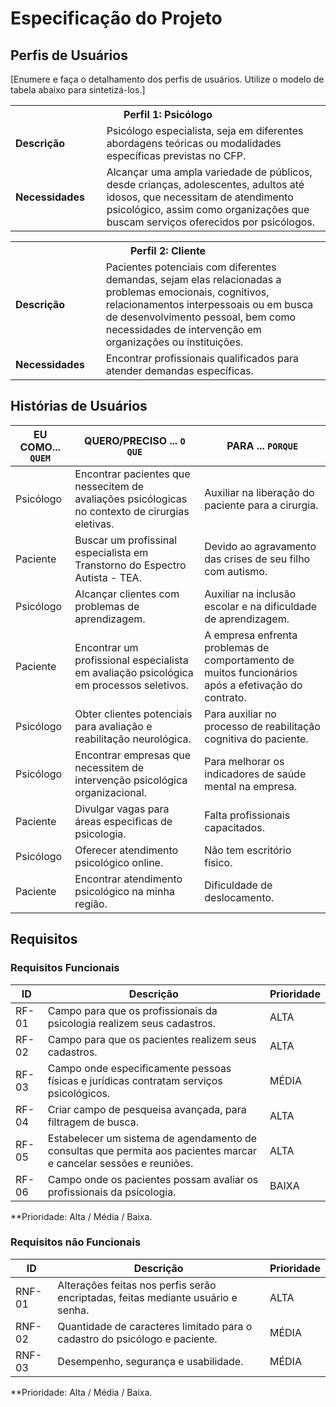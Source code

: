 # Especificação do Projeto

## Perfis de Usuários

[Enumere e faça o detalhamento dos perfis de usuários. Utilize o modelo de tabela abaixo para sintetizá-los.]

<table>
<tbody>
<tr align=center>
<th colspan="2">Perfil 1: Psicólogo </th>
</tr>
<tr>
<td width="150px"><b>Descrição</b></td>
<td width="600px"> Psicólogo especialista, seja em diferentes abordagens teóricas ou modalidades específicas previstas no CFP.
</td>
</tr>
<tr>
<td><b>Necessidades</b></td>
<td>
  Alcançar uma ampla variedade de públicos, desde crianças, adolescentes, adultos até idosos, que necessitam de atendimento psicológico, assim como organizações que buscam serviços oferecidos por psicólogos.
</td>
</tr>
</tbody>
</table>

<table>
<tbody>
<tr align=center>
<th colspan="2">Perfil 2: Cliente </th>
</tr>
<tr>
<td width="150px"><b>Descrição</b></td>
<td width="600px"> Pacientes potenciais com diferentes demandas, sejam elas relacionadas a problemas emocionais, cognitivos, relacionamentos interpessoais ou em busca de desenvolvimento pessoal, bem como necessidades de intervenção em organizações ou instituições.
</td>
</tr>
<tr>
<td><b>Necessidades</b></td>
<td>
Encontrar profissionais qualificados para atender demandas específicas.
</td>
</tr>
</tbody>
</table>


## Histórias de Usuários


|EU COMO... `QUEM`   | QUERO/PRECISO ... `O QUE` |PARA ... `PORQUE`                 |
|--------------------|---------------------------|----------------------------------|
| Psicólogo | Encontrar pacientes que nessecitem de avaliações psicólogicas no contexto de cirurgias eletivas. | Auxiliar na liberação do paciente para a cirurgia. |
| Paciente | Buscar um profissinal especialista em Transtorno do Espectro Autista - TEA. | Devido ao agravamento das crises de seu filho com autismo. |
| Psicólogo | Alcançar clientes com problemas de aprendizagem. | Auxiliar na inclusão escolar e na dificuldade de aprendizagem. |
| Paciente | Encontrar um profissional especialista em avaliação psicológica em processos seletivos. | A empresa enfrenta problemas de comportamento de muitos funcionários após a efetivação do contrato. |
| Psicólogo | Obter clientes potenciais para avaliação e reabilitação neurológica. | Para auxiliar no processo de reabilitação cognitiva do paciente. |
| Psicólogo | Encontrar empresas que necessitem de intervenção psicológica organizacional. | Para melhorar os indicadores de saúde mental na empresa. |
| Paciente | Divulgar vagas para áreas especificas de psicologia. | Falta profissionais capacitados. |
| Psicólogo | Oferecer atendimento psicológico online. | Não tem escritório físico. |
| Paciente | Encontrar atendimento psicológico na minha região. | Dificuldade de deslocamento. |

## Requisitos 

### Requisitos Funcionais


|ID    | Descrição                | Prioridade |
|-------|---------------------------------|----|
|RF-01| Campo para que os profissionais da psicologia realizem seus cadastros.   | ALTA | 
|RF-02| Campo para que os pacientes realizem seus cadastros.   | ALTA |
|RF-03| Campo onde especificamente pessoas físicas e jurídicas contratam serviços psicológicos.   | MÉDIA |
|RF-04| Criar campo de pesqueisa avançada, para filtragem de busca.   | ALTA |
|RF-05| Estabelecer um sistema de agendamento de consultas que permita aos pacientes marcar e cancelar sessões e reuniões.   | ALTA |
|RF-06| Campo onde os pacientes possam avaliar os profissionais da psicologia.   | BAIXA |



**Prioridade: Alta / Média / Baixa. 

### Requisitos não Funcionais


|ID      | Descrição               | Prioridade |
|--------|-------------------------|----|
|RNF-01| Alterações feitas nos perfis serão encriptadas, feitas mediante usuário e senha.   | ALTA | 
|RNF-02| Quantidade de caracteres limitado para o cadastro do psicólogo e paciente.   | MÉDIA | 
|RNF-03| Desempenho, segurança e usabilidade.   | MÉDIA | 

**Prioridade: Alta / Média / Baixa. 

